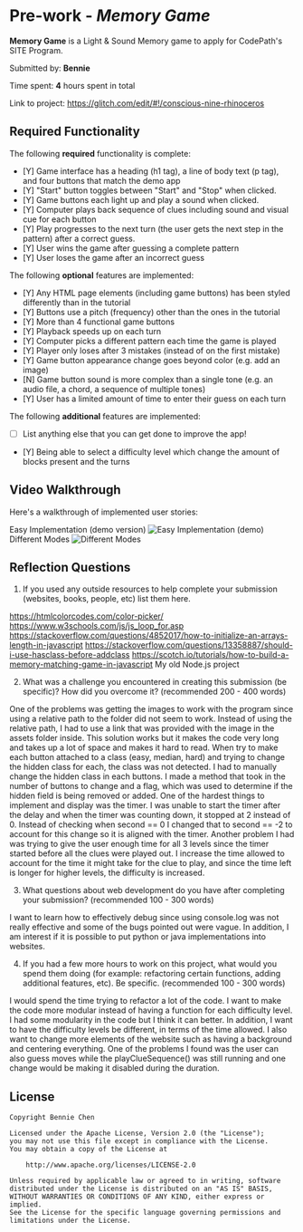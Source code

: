 # Pre-work - *Memory Game*

**Memory Game** is a Light & Sound Memory game to apply for CodePath's SITE Program. 

Submitted by: **Bennie**

Time spent: **4** hours spent in total

Link to project: https://glitch.com/edit/#!/conscious-nine-rhinoceros

## Required Functionality

The following **required** functionality is complete:

* [Y] Game interface has a heading (h1 tag), a line of body text (p tag), and four buttons that match the demo app
* [Y] "Start" button toggles between "Start" and "Stop" when clicked. 
* [Y] Game buttons each light up and play a sound when clicked. 
* [Y] Computer plays back sequence of clues including sound and visual cue for each button
* [Y] Play progresses to the next turn (the user gets the next step in the pattern) after a correct guess. 
* [Y] User wins the game after guessing a complete pattern
* [Y] User loses the game after an incorrect guess

The following **optional** features are implemented:

* [Y] Any HTML page elements (including game buttons) has been styled differently than in the tutorial
* [Y] Buttons use a pitch (frequency) other than the ones in the tutorial
* [Y] More than 4 functional game buttons
* [Y] Playback speeds up on each turn
* [Y] Computer picks a different pattern each time the game is played
* [Y] Player only loses after 3 mistakes (instead of on the first mistake)
* [Y] Game button appearance change goes beyond color (e.g. add an image)
* [N] Game button sound is more complex than a single tone (e.g. an audio file, a chord, a sequence of multiple tones)
* [Y] User has a limited amount of time to enter their guess on each turn

The following **additional** features are implemented:

- [ ] List anything else that you can get done to improve the app!
- [Y] Being able to select a difficulty level which change the amount of blocks present and the turns

## Video Walkthrough

Here's a walkthrough of implemented user stories:

Easy Implementation (demo version)
![Easy Implementation (demo)](https://cdn.glitch.com/0784fea6-6d08-44c6-aea7-e5c53d486836%2Fmemgame.gif?v=1616621503359)
Different Modes
![Different Modes](https://cdn.glitch.com/0784fea6-6d08-44c6-aea7-e5c53d486836%2Fdiff_levels.gif?v=1616621623633)


## Reflection Questions
1. If you used any outside resources to help complete your submission (websites, books, people, etc) list them here. 

https://htmlcolorcodes.com/color-picker/
https://www.w3schools.com/js/js_loop_for.asp
https://stackoverflow.com/questions/4852017/how-to-initialize-an-arrays-length-in-javascript
https://stackoverflow.com/questions/13358887/should-i-use-hasclass-before-addclass
https://scotch.io/tutorials/how-to-build-a-memory-matching-game-in-javascript
My old Node.js project

2. What was a challenge you encountered in creating this submission (be specific)? How did you overcome it? (recommended 200 - 400 words) 

One of the problems was getting the images to work with the program since using a relative path to the folder did not seem to work. Instead of using the relative path, I had to use
a link that was provided with the image in the assets folder inside. This solution works but it makes the code very long and takes up a lot of space and makes it hard to read. When 
try to make each button attached to a class (easy, median, hard) and trying to change the hidden class for each, the class was not detected. I had to manually change the hidden class 
in each buttons. I made a method that took in the number of buttons to change and a flag, which was used to determine if the hidden field is being removed or added. One of the hardest
things to implement and display was the timer. I was unable to start the timer after the delay and when the timer was counting down, it stopped at 2 instead of 0. Instead of checking
when second == 0 I changed that to second == -2 to account for this change so it is aligned with the timer. Another problem I had was trying to give the user enough time for all 3 levels
since the timer started before all the clues were played out. I increase the time allowed to account for the time it might take for the clue to play, and since the time left is longer
for higher levels, the difficulty is increased.

3. What questions about web development do you have after completing your submission? (recommended 100 - 300 words) 

I want to learn how to effectively debug since using console.log was not really effective and some of the bugs pointed out were vague. In addition, I am interest if it is possible
to put python or java implementations into websites. 

4. If you had a few more hours to work on this project, what would you spend them doing (for example: refactoring certain functions, adding additional features, etc). Be specific. (recommended 100 - 300 words) 

I would spend the time trying to refactor a lot of the code. I want to make the code more modular instead of having a function for each difficulty level. I had some modularity
in the code but I think it can better. In addition, I want to have the difficulty levels be different, in terms of the time allowed. I also want to change more elements of the 
website such as having a background and centering everything. One of the problems I found was the user can also guess moves while the playClueSequence() was still running and 
one change would be making it disabled during the duration.



## License

    Copyright Bennie Chen

    Licensed under the Apache License, Version 2.0 (the "License");
    you may not use this file except in compliance with the License.
    You may obtain a copy of the License at

        http://www.apache.org/licenses/LICENSE-2.0

    Unless required by applicable law or agreed to in writing, software
    distributed under the License is distributed on an "AS IS" BASIS,
    WITHOUT WARRANTIES OR CONDITIONS OF ANY KIND, either express or implied.
    See the License for the specific language governing permissions and
    limitations under the License.